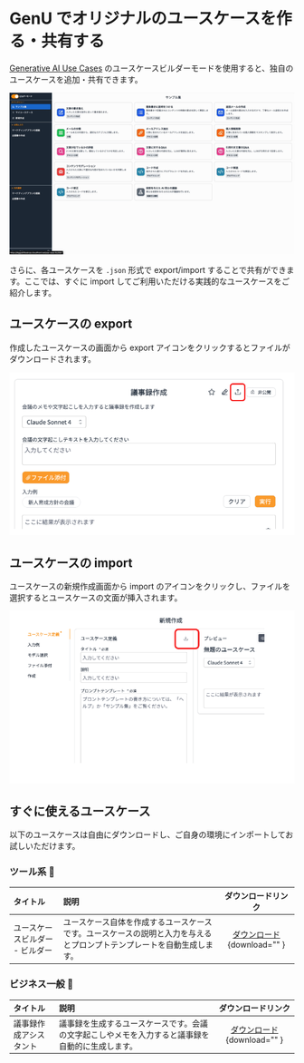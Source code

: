 # GenU でオリジナルのユースケースを作る・共有する

[Generative AI Use Cases](https://github.com/aws-samples/generative-ai-use-cases-jp) のユースケースビルダーモードを使用すると、独自のユースケースを追加・共有できます。

![Image](../assets/images/solutions/generative-ai-use-cases-use-case-builder/usecase_usecase_builder.gif)

さらに、各ユースケースを `.json` 形式で export/import することで共有ができます。ここでは、すぐに import してご利用いただける実践的なユースケースをご紹介します。

## ユースケースの export
作成したユースケースの画面から export アイコンをクリックするとファイルがダウンロードされます。

![ユースケースの利用方法](../assets/images/solutions/generative-ai-use-cases-use-case-builder/export-usecase.png)

## ユースケースの import
ユースケースの新規作成画面から import のアイコンをクリックし、ファイルを選択するとユースケースの文面が挿入されます。

![ユースケースのインポート方法](../assets/images/solutions/generative-ai-use-cases-use-case-builder/import-usecase.png)

## すぐに使えるユースケース

以下のユースケースは自由にダウンロードし、ご自身の環境にインポートしてお試しいただけます。

### ツール系 :hammer:

|タイトル                |説明                                                                                                |ダウンロードリンク|
|:---------------------|:------------------------------------------------------------------------------------------------|:---:|
|ユースケースビルダー - ビルダー|ユースケース自体を作成するユースケースです。ユースケースの説明と入力を与えるとプロンプトテンプレートを自動生成します。|[ダウンロード](../assets/usecases/usecase_builder_builder.json){download="" }|

### ビジネス一般 :office:
|タイトル                |説明                                                                                                |ダウンロードリンク|
|:---------------------|:------------------------------------------------------------------------------------------------|:---:|
|議事録作成アシスタント       |議事録を生成するユースケースです。会議の文字起こしやメモを入力すると議事録を自動的に生成します。                                                |[ダウンロード](../assets/usecases/generate_meeting_minutes.json){download="" }|
